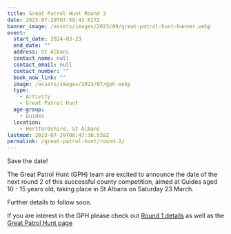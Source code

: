 ```yaml
---
title: Great Patrol Hunt Round 2
date: 2023-07-29T07:59:43.627Z
banner_image: /assets/images/2023/09/great-patrol-hunt-banner.webp
event:
  start_date: 2024-03-23
  end_date: ""
  address: St Albans
  contact_name: null
  contact_email: null
  contact_number: ""
  book_now_link: ""
  image: /assets/images/2023/07/gph.webp
  type:
    - Activity
    - Great Patrol Hunt
  age-group:
    - Guides
  location:
    - Hertfordshire, St Albans
lastmod: 2023-07-29T08:47:30.538Z
permalink: /great-patrol-hunt/round-2/
---
```

Save the date!

The Great Patrol Hunt (GPH) team are excited to announce the date of the next round 2 of this successful county competition, aimed at Guides aged 10 - 15 years old, taking place in St Albans on Saturday 23 March.

Further details to follow soon.

If you are interest in the GPH please check out [Round 1 details](/great-patrol-hunt/round-1/) as well as the [Great Patrol Hunt page](/great-patrol-hunt/)

